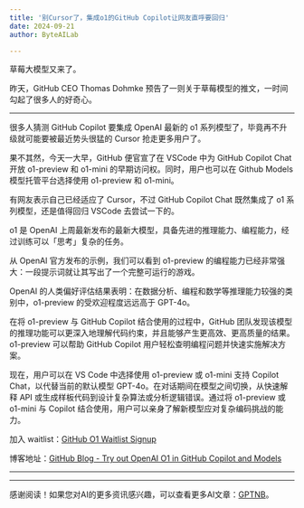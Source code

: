 ```yaml
---
title: '别Cursor了，集成o1的GitHub Copilot让网友直呼要回归'
date: 2024-09-21
author: ByteAILab

---
```


草莓大模型又来了。

昨天，GitHub CEO Thomas Dohmke 预告了一则关于草莓模型的推文，一时间勾起了很多人的好奇心。

---


很多人猜测 GitHub Copilot 要集成 OpenAI 最新的 o1 系列模型了，毕竟再不升级就可能要被最近势头很猛的 Cursor 抢走更多用户了。

果不其然，今天一大早，GitHub 便官宣了在 VSCode 中为 GitHub Copilot Chat 开放 o1-preview 和 o1-mini 的早期访问权。同时，用户也可以在 Github Models 模型托管平台选择使用 o1-preview 和 o1-mini。

有网友表示自己已经适应了 Cursor，不过 GitHub Copilot Chat 既然集成了 o1 系列模型，还是值得回归 VSCode 去尝试一下的。

o1 是 OpenAI 上周最新发布的最新大模型，具备先进的推理能力、编程能力，经过训练可以「思考」复杂的任务。

从 OpenAI 官方发布的示例，我们可以看到 o1-preview 的编程能力已经非常强大：一段提示词就让其写出了一个完整可运行的游戏。

OpenAI 的人类偏好评估结果表明：在数据分析、编程和数学等推理能力较强的类别中，o1-preview 的受欢迎程度远远高于 GPT-4o。

在将 o1-preview 与 GitHub Copilot 结合使用的过程中，GitHub 团队发现该模型的推理功能可以更深入地理解代码约束，并且能够产生更高效、更高质量的结果。o1-preview 可以帮助 GitHub Copilot 用户轻松查明编程问题并快速实施解决方案。

现在，用户可以在 VS Code 中选择使用 o1-preview 或 o1-mini 支持 Copilot Chat，以代替当前的默认模型 GPT-4o。在对话期间在模型之间切换，从快速解释 API 或生成样板代码到设计复杂算法或分析逻辑错误。通过将 o1-preview 或 o1-mini 与 Copilot 结合使用，用户可以亲身了解新模型应对复杂编码挑战的能力。

加入 waitlist：[GitHub O1 Waitlist Signup](https://github.com/login?return_to=https%3A%2F%2Fgithub.com%2Fo1-waitlist-signup%3Futm_campaign%3DGitHub_Blog)

博客地址：[GitHub Blog - Try out OpenAI O1 in GitHub Copilot and Models](https://github.blog/news-insights/product-news/try-out-openai-o1-in-github-copilot-and-models/)

---
---
感谢阅读！如果您对AI的更多资讯感兴趣，可以查看更多AI文章：[GPTNB](https://gptnb.com)。